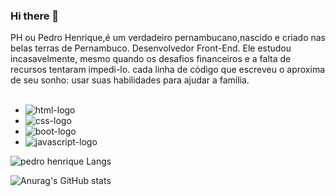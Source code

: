### Hi there 👋

PH ou Pedro Henrique,é um verdadeiro pernambucano,nascido e criado nas belas terras de Pernambuco.
Desenvolvedor Front-End. Ele estudou incasavelmente, mesmo quando os desafios financeiros e a falta de recursos tentaram impedi-lo.
cada linha de código que escreveu o aproxima de seu sonho: usar suas habilidades para ajudar a família.
<br>
<br>
- <img src= "https://img.shields.io/badge/HTML5-E34F26?style=for-the-badge&logo=html5&logoColor=white" alt="html-logo"/>
- <img src= "https://img.shields.io/badge/CSS3-1572B6?style=for-the-badge&logo=css3&logoColor=white" alt="css-logo"/>
- <img src= "https://img.shields.io/badge/Bootstrap-563D7C?style=for-the-badge&logo=bootstrap&logoColor=white" alt="boot-logo"/>
- <img src= "https://img.shields.io/badge/JavaScript-F7DF1E?style=for-the-badge&logo=javascript&logoColor=black" alt="javascript-logo"/>


![pedro henrique Langs](https://github-readme-stats.vercel.app/api/top-langs/?username=phhenrk&size_weight=0.5&count_weight=0.5)

![Anurag's GitHub stats](https://github-readme-stats.vercel.app/api?username=phhenrk&hide=contribs,prs)




 
